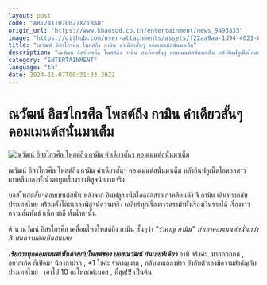 ```yaml
---
layout: post
code: "ART2411070027XZT8AU"
origin_url: "https://www.khaosod.co.th/entertainment/news_9493835"
image: "https://github.com/user-attachments/assets/f22aa9aa-1d94-4021-8fb4-fa4c8e1ab322"
title: "ณวัฒน์ อิสรไกรศีล โพสต์ถึง กามิน คำเดียวสั้นๆ คอมเมนต์สนั่นมาเต็ม"
description: "ณวัฒน์ อิสรไกรศีล โพสต์ถึง กามิน คำเดียวสั้นๆ คอมเมนต์สนั่นมาเต็ม หลังอินฟลูเน็ตไอดอลสาวเกาหลีแถลงทั้งน้ำตาทุกเรื่องราวพิสูจน์ความจริง"
category: "ENTERTAINMENT"
language: "th"
date: 2024-11-07T00:31:33.392Z
---
```


# ณวัฒน์ อิสรไกรศีล โพสต์ถึง กามิน คำเดียวสั้นๆ คอมเมนต์สนั่นมาเต็ม

[![ณวัฒน์ อิสรไกรศีล โพสต์ถึง กามิน คำเดียวสั้นๆ คอมเมนต์สนั่นมาเต็ม](https://www.khaosod.co.th/wpapp/uploads/2024/11/nawatgamin711679998.jpg "ณวัฒน์ อิสรไกรศีล โพสต์ถึง กามิน คำเดียวสั้นๆ คอมเมนต์สนั่นมาเต็ม")](https://www.khaosod.co.th/wpapp/uploads/2024/11/nawatgamin711679998.jpg)

ณวัฒน์ อิสรไกรศีล โพสต์ถึง กามิน คำเดียวสั้นๆ คอมเมนต์สนั่นมาเต็ม หลังอินฟลูเน็ตไอดอลสาวเกาหลีแถลงทั้งน้ำตาทุกเรื่องราวพิสูจน์ความจริง

บอสโพสต์สั้นๆคอมเมนต์สนั่น หลังจาก อินฟลูฯ เน็ตไอดอลสาวเกาหลีคนดัง จี กามิน เดินทางกลับประเทศไทย พร้อมตั้งโต๊ะแถลงพิสูจน์ความจริง เคลียร์ทุกเรื่องราวดราม่าทั้งเรื่องเงินรายได้ เรื่องราวความสัมพันธ์ แน็ก ชาลี ทั้งน้ำตานั้น

ด้าน ณวัฒน์ อิสรไกรศีล เคลื่อนไหวโพสต์ถึง กามิน สั้นๆว่า _“รำคาญ กามิน”_ _ทำเอาคอมเมนต์สนั่นกว่า 3 พันความคิดเห็นกันเลย_

_**เรียกว่าทุกคอมเมนต์เห็นด้วยกับโพสต์ของ บอสณวัฒน์ กันเลยทีเดียว**_ อาทิ จริงค่ะ..มากกกกกก , อยากเกิด ก็เปิดมา น้องกาฝาก , +1 ใช่ค่ะ รำคาญมาก , กลับมาแถลงข่าว ยังกับตัวเองมีความสำคัญกับประเทศไทย , เอาไป 10 กะโหลกค่ะบอส , ที่สุด!!! เป็นต้น